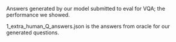 Answers generated by our model submitted to eval for VQA; the performance we showed.

1_extra_human_Q_answers.json is the answers from oracle for our generated questions.
